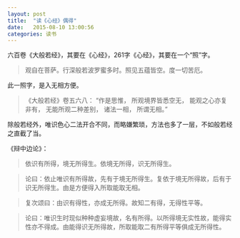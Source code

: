 ```yaml
---
layout: post
title:  "读《心经》偶得"
date:   2015-08-10 13:00:56
categories: 读书 
---
```



六百卷《大般若经》，其要在《心经》，261字《心经》，其要在一个“照”字。

>观自在菩萨。行深般若波罗蜜多时。照见五蕴皆空。度一切苦厄。

此一照字，是入无相方便。

>《大般若经》卷五六八： “作是思惟， 所观境界皆悉空无， 能观之心亦复非有， 无能所观二种差别， 诸法一相， 所谓无相。”

除般若经外，唯识色心二法开合不同，而略嫌繁琐，方法也多了一层，不如般若经之直截了当。

《辩中边论》：

>依识有所得，境无所得生。依境无所得，识无所得生。

>论曰：依止唯识有所得故，先有于境无所得生。复依于境无所得故，后有于识无所得生。由是方便得入所取能取无相。

>复次颂曰：由识有得性，亦成无所得。故知二有得，无得性平等。

>论曰：唯识生时现似种种虚妄境故，名有所得。以所得境无实性故，能得实性亦不得成。由能得识无所得故，所取能取二有所得平等俱成无所得性。
